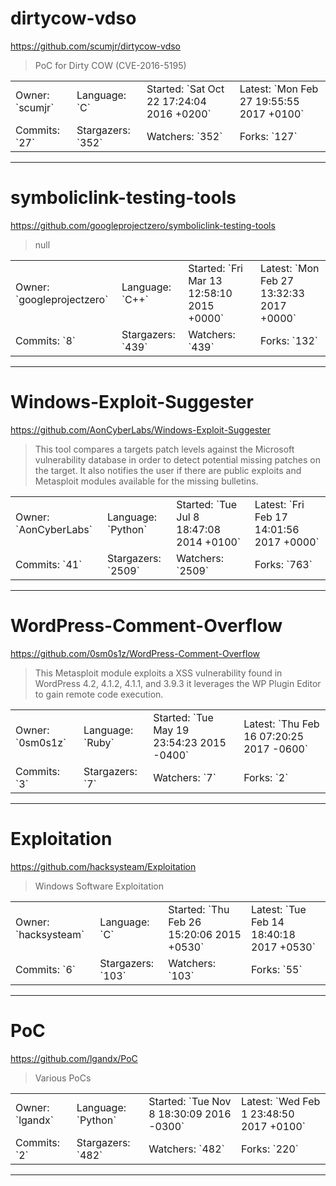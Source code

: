# dirtycow-vdso

https://github.com/scumjr/dirtycow-vdso
<blockquote>
PoC for Dirty COW (CVE-2016-5195)
</blockquote>

<table>
<tr><td>Owner: `scumjr`</td>
    <td>Language: `C`</td>
    <td>Started: `Sat Oct 22 17:24:04 2016 +0200`</td>
    <td>Latest: `Mon Feb 27 19:55:55 2017 +0100`</td></tr>
<tr><td>Commits: `27`</td>
    <td>Stargazers: `352`</td>
    <td>Watchers: `352`</td>
    <td>Forks: `127`</td></tr>
</table>

---

# symboliclink-testing-tools

https://github.com/googleprojectzero/symboliclink-testing-tools
<blockquote>
null
</blockquote>

<table>
<tr><td>Owner: `googleprojectzero`</td>
    <td>Language: `C++`</td>
    <td>Started: `Fri Mar 13 12:58:10 2015 +0000`</td>
    <td>Latest: `Mon Feb 27 13:32:33 2017 +0000`</td></tr>
<tr><td>Commits: `8`</td>
    <td>Stargazers: `439`</td>
    <td>Watchers: `439`</td>
    <td>Forks: `132`</td></tr>
</table>

---

# Windows-Exploit-Suggester

https://github.com/AonCyberLabs/Windows-Exploit-Suggester
<blockquote>
This tool compares a targets patch levels against the Microsoft vulnerability database in order to detect potential missing patches on the target. It also notifies the user if there are public exploits and Metasploit modules available for the missing bulletins.
</blockquote>

<table>
<tr><td>Owner: `AonCyberLabs`</td>
    <td>Language: `Python`</td>
    <td>Started: `Tue Jul 8 18:47:08 2014 +0100`</td>
    <td>Latest: `Fri Feb 17 14:01:56 2017 +0000`</td></tr>
<tr><td>Commits: `41`</td>
    <td>Stargazers: `2509`</td>
    <td>Watchers: `2509`</td>
    <td>Forks: `763`</td></tr>
</table>

---

# WordPress-Comment-Overflow

https://github.com/0sm0s1z/WordPress-Comment-Overflow
<blockquote>
This Metasploit module exploits a XSS vulnerability found in WordPress 4.2, 4.1.2, 4.1.1, and 3.9.3 it leverages the WP Plugin Editor to gain remote code execution.
</blockquote>

<table>
<tr><td>Owner: `0sm0s1z`</td>
    <td>Language: `Ruby`</td>
    <td>Started: `Tue May 19 23:54:23 2015 -0400`</td>
    <td>Latest: `Thu Feb 16 07:20:25 2017 -0600`</td></tr>
<tr><td>Commits: `3`</td>
    <td>Stargazers: `7`</td>
    <td>Watchers: `7`</td>
    <td>Forks: `2`</td></tr>
</table>

---

# Exploitation

https://github.com/hacksysteam/Exploitation
<blockquote>
Windows Software Exploitation
</blockquote>

<table>
<tr><td>Owner: `hacksysteam`</td>
    <td>Language: `C`</td>
    <td>Started: `Thu Feb 26 15:20:06 2015 +0530`</td>
    <td>Latest: `Tue Feb 14 18:40:18 2017 +0530`</td></tr>
<tr><td>Commits: `6`</td>
    <td>Stargazers: `103`</td>
    <td>Watchers: `103`</td>
    <td>Forks: `55`</td></tr>
</table>

---

# PoC

https://github.com/lgandx/PoC
<blockquote>
Various PoCs
</blockquote>

<table>
<tr><td>Owner: `lgandx`</td>
    <td>Language: `Python`</td>
    <td>Started: `Tue Nov 8 18:30:09 2016 -0300`</td>
    <td>Latest: `Wed Feb 1 23:48:50 2017 +0100`</td></tr>
<tr><td>Commits: `2`</td>
    <td>Stargazers: `482`</td>
    <td>Watchers: `482`</td>
    <td>Forks: `220`</td></tr>
</table>

---

